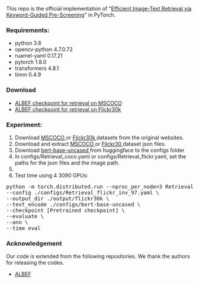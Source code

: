 This repo is the official implementation of "[Efficient Image-Text Retrieval via Keyword-Guided Pre-Screening](https://arxiv.org/abs/2303.07740)" in PyTorch.

### Requirements:
* python 3.8
* opencv-python 4.7.0.72
* ruamel-yaml 0.17.21 
* pytorch 1.8.0
* transformers 4.8.1
* timm 0.4.9

### Download

* <a href="https://storage.googleapis.com/sfr-pcl-data-research/ALBEF/mscoco.pth"> ALBEF checkpoint for retrieval on MSCOCO </a>
* <a href="https://storage.googleapis.com/sfr-pcl-data-research/ALBEF/flickr30k.pth"> ALBEF checkpoint for retrieval on Flickr30k </a>


### Experiment:

1. Download <a href="https://cocodataset.org/#download"> MSCOCO </a> or <a href="http://shannon.cs.illinois.edu/DenotationGraph/"> Flickr30k </a>  datasets from the original websites.
2. Download and extract <a href="https://storage.googleapis.com/sfr-vision-language-research/datasets/coco_karpathy_test.json"> MSCOCO </a> or <a href="https://storage.googleapis.com/sfr-vision-language-research/datasets/flickr30k_test.json"> Flickr30 </a> dataset json files.
3. Download <a href="https://huggingface.co/bert-base-uncased"> bert-base-uncased </a> from huggingface to the configs folder
3. In configs/Retrieval_coco.yaml or configs/Retrieval_flickr.yaml, set the paths for the json files and the image path.
4. 
5. Test time using 4 3090 GPUs:
<pre>python -m torch.distributed.run --nproc_per_node=3 Retrieval_inv.py \
--config ./configs/Retrieval_flickr_inv_97.yaml \
--output_dir ./output/flickr30k \
--text_encode ./configs/bert-base-uncased \
--checkpoint [Pretrained checkpoint] \
--evaluate \
--ann \
--time_eval</pre> 

### Acknowledgement

Our code is extended from the following repositories. We thank the authors for releasing the codes.

* [ALBEF](https://github.com/salesforce/ALBEF)
